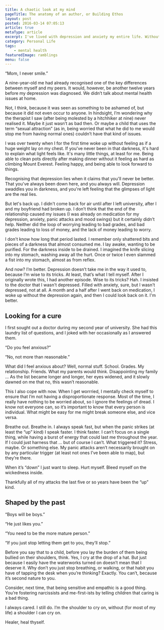```yaml
---
title: A chaotic look at my mind
pageTitle: The anatomy of an author, or Building Ethos
layout: post
posted: 2016-03-14 07:05:13
article: true
metaType: article
excerpt: I've lived with depression and anxiety my entire life. Without trying to sort out the chaos or polish away the rawness, this is an honest account of it.
category: Personal Life
tags:
    - mental health
featuredImage: ramblings
menu: false
---
```


“Mom, I never smile.”

A nine-year-old me had already recognised one of the key differences between myself and my peers. It would, however, be another twelve years before my depression was diagnosed. We didn’t talk about mental health issues at home.

Not, I think, because it was seen as something to be ashamed of, but because it did not even occur to anyone. In hindsight, I’m wondering why the therapist I saw (after being molested by a hitchhiker at nine) never realised it. Maybe it just wasn’t as bad then. Or maybe a child that uses the term “sexual attraction” (as in, being worried that what he did to me would stop me from having normal ones) couldn’t have that kind of issues.

I was over twenty when I for the first time woke up without feeling as if a huge weight lay on my chest. If you've never been in that darkness, it's hard to explain what light feels like. It's many little things, at least for me. Being able to clean pots directly after making dinner without it feeling as hard as climbing Mount Everest. Feeling happy, and being able to look forward to things.

Recognising that depression lies when it claims that you'll never be better. That you've always been down here, and you always will. Depression swaddles you in darkness, and you're left feeling that the glimpses of light are the real lies.

But let's back up. I didn't come back for air until after I left university, after I and my boyfriend had broken up. I don’t think that the end of the relationship caused my issues (I was already on medication for my depression, anxiety, panic attacks and mood swings) but it certainly didn’t help. Neither did the loop of worrying leading to bad grades, and bad grades leading to loss of money, and the lack of money leading to worry.

I don't know how long that period lasted. I remember only shattered bits and pieces of a darkness that almost consumed me. I lay awake, wanting to be purified. For the darkness inside to be drained. I imagined the knife slicing into my stomach, washing away all the hurt. Once or twice I even slammed a fist into my stomach, almost as from reflex.

And now? I’m better. Depression doesn’t take me in the way it used to, because I’m wise to its tricks. At least, that’s what I tell myself. After I originally wrote this, I had another episode. Wise to its tricks? Hah. I insisted to the doctor that I wasn't depressed. Filled with anxiety, sure, but I wasn't depressed, not at all. A month and a half after I went back on medication, I woke up without the depression again, and then I could look back on it. I'm better.

## Looking for a cure

I first sought out a doctor during my second year of university. She had this laundry list of questions, and I joked with her occasionally as I answered them.

“Do you feel anxious?”

“No, not more than reasonable.”

What did I feel anxious about? Well, normal stuff. School. Grades. My relationship. Friends. What my parents would think. Disappointing my family … As the list became longer and longer, her eyes widened, and it slowly dawned on me that no, this wasn’t reasonable.

This I also cope with now. When I get worrried, I mentally check myself to ensure that I’m not having a disproportionate response. Most of the time, I really have nothing to be worried about, so I ignore the feelings of dread. I know not everyone can, so it’s important to know that every person is individual. What might be easy for me might break someone else, and vice versa.

Breathe out. Breathe in. I always speak fast, but when the panic strikes (at least the “up” kind) I speak faster. I think faster. I can’t focus on a single thing, while having a burst of energy that could last me throughout the year. If I could just harness that … but of course I can’t. What triggered it? Stress, maybe. Or something else. My panic attacks aren’t necessarily brought on by any particular trigger (at least not ones I’ve been able to map), but they’re there.

When it’s “down” I just want to sleep. Hurt myself. Bleed myself on the wickedness inside.

Thankfully all of my attacks the last five or so years have been the “up” kind.

## Shaped by the past

“Boys will be boys.”

“He just likes you.”

“You need to be the more mature person.”

“If you just stop letting them get to you, they’ll stop.”

Before you say that to a child, before you lay the burden of them being bullied on their shoulders, think. Yes, I cry at the drop of a hat. But just because I easily have the waterworks turned on doesn’t mean that I deserve it. Why don’t you just stop breathing, or walking, or that habit you have of tapping the desk when you’re thinking? Exactly. You can’t, because it’s second nature to you.

Consider, next time, that being sensitive and empathic is a good thing. You’re fostering narcissists and me-first-ists by telling children that caring is a bad thing.

I always cared. I still do. I’m the shoulder to cry on, without (for most of my life) a shoulder I can cry on.

Healer, heal thyself.
